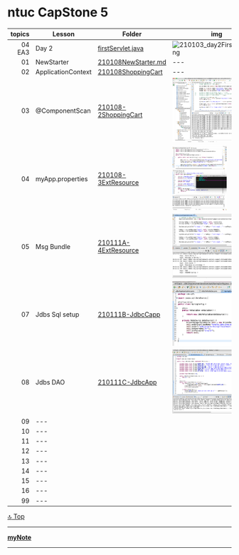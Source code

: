 ntuc CapStone 5
===
[top]: topOfThePage

| topics | Lesson | Folder | img |
| ---: | --- | --- | --- |
|  04 EA3 | Day 2 | [ firstServlet.java ](/mDjavaEE/EA3/EA1-WEB1/src/java/com/ubs/firstServlet.java) | <img src="img/210103_day2FirstServlet.png" alt="210103_day2FirstServlet.png" height="144"> |
| 01 | NewStarter | [ 210108NewStarter.md ](/mFCapStoneProj5/210108NewStarter.md) | --- |
| 02 | ApplicationContext | [ 210108ShoppingCart ](/mFCapStoneProj5/210108ShoppingCart)  | --- |
| 03 | @ComponentScan | [ 210108-2ShoppingCart ](/mFCapStoneProj5/210108-2ShoppingCart) | <img src="210108-2ShoppingCart/210108Console.png" alt="210108Console.png" height="144"> |
| 04 | myApp.properties | [ 210108-3ExtResource ](/mFCapStoneProj5/210108-3ExtResource) | <img src="210108-3ExtResource/210108CP5.png" alt="210108CP5.png" height="144">  |
| 05 | Msg Bundle | [ 210111A-4ExtResource ](/mFCapStoneProj5/210111A-4ExtResource) | <img src="210111A-4ExtResource/210111MsgBundle.png" alt="210111MsgBundle.png" height="144"> |
| 07 | Jdbs Sql setup | [ 210111B-JdbcCapp ](/mFCapStoneProj5/210111B-JdbcCapp) | <img src="210111B-JdbcCapp/210111JdbcConfig.png" alt="210111JdbcConfig.png" height="144"> |
| 08 | Jdbs DAO | [ 210111C-JdbcApp ](/mFCapStoneProj5/210111C-JdbcApp) | <img src="210111C-JdbcApp/210111JdbcVeDAO.png" alt="210111JdbcVeDAO.png" height="144"> |
| 09 | --- | [ ](/) | <img src="" alt="" height="144"> |
| 10 | --- | [ ](/) | <img src="" alt="" height="144"> |
| 11 | --- | [ ](/) | <img src="" alt="" height="144"> |
| 12 | --- | [ ](/) | <img src="" alt="" height="144"> |
| 13 | --- | [ ](/) | <img src="" alt="" height="144"> |
| 14 | --- | [ ](/) | <img src="" alt="" height="144"> |
| 15 | --- | [ ](/) | <img src="" alt="" height="144"> |
| 16 | --- | [ ](/) | <img src="" alt="" height="144"> |
| 99 | --- | [ ](/) | <img src="" alt="" height="144"> |

[:top: Top](#top)

---
[**myNote**](mynote.md)

---
